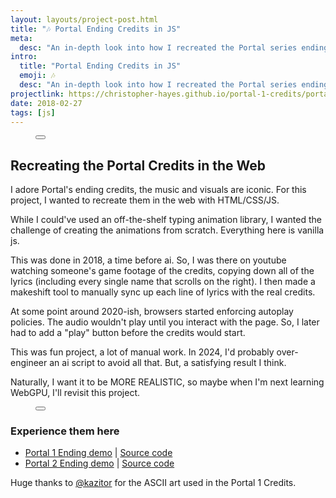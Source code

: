 ```yaml
---
layout: layouts/project-post.html
title: "🎶 Portal Ending Credits in JS"
meta:
  desc: "An in-depth look into how I recreated the Portal series ending credits with web technologies."
intro:
  title: "Portal Ending Credits in JS"
  emoji: 🎶
  desc: "An in-depth look into how I recreated the Portal series ending credits with web technologies."
projectlink: https://christopher-hayes.github.io/portal-1-credits/portal-1-ending.html
date: 2018-02-27
tags: [js]
---
```


<figure
  x-data="{
    imageSrc: '/images/projects/portal-credits/portal-1-screenshot.png',
    imageAlt: 'Screenshot of the Portal 1 ending credits',
    showImageOverlay: function (imageElem) {
      this.$dispatch('show-image-overlay', imageElem.src);
    },
    }">
  <button
    @click="showImageOverlay($event.target)"
    class="group h-52 md:h-96 w-full"
    >
    <img
      :src="imageSrc"
      :alt="imageAlt"
      width="100%"
      class="w-full h-full object-cover object-center rounded-2xl md:rounded-xl m-0 transition-opacity"
      loading="eager">
    <figcaption
      class="opacity-0 group-hover:opacity-100 group-focus:opacity-100 transition-opacity text-white font-bold text-xs text-right -mt-10 mb-12 mr-8"
      x-text="imageAlt"
    ></figcaption>
  </button>
</figure>

## Recreating the Portal Credits in the Web

I adore Portal's ending credits, the music and visuals are iconic. For this project, I wanted to recreate them in the web with HTML/CSS/JS.

While I could've used an off-the-shelf typing animation library, I wanted the challenge of creating the animations from scratch. Everything here is vanilla js.

This was done in 2018, a time before ai. So, I was there on youtube watching someone's game footage of the credits, copying down all of the lyrics (including every single name that scrolls on the right). I then made a makeshift tool to manually sync up each line of lyrics with the real credits.

At some point around 2020-ish, browsers started enforcing autoplay policies. The audio wouldn't play until you interact with the page. So, I later had to add a "play" button before the credits would start.

This was fun project, a lot of manual work. In 2024, I'd probably over-engineer an ai script to avoid all that. But, a satisfying result I think.

Naturally, I want it to be MORE REALISTIC, so maybe when I'm next learning WebGPU, I'll revisit this project.

<figure
  x-data="{
    imageSrc: '/images/projects/portal-credits/portal-2-screenshot.png',
    imageAlt: 'Screenshot of the Portal 2 ending credits',
    showImageOverlay: function (imageElem) {
      this.$dispatch('show-image-overlay', imageElem.src);
    },
    }">
  <button
    @click="showImageOverlay($event.target)"
    class="group h-52 md:h-96 w-full"
    >
    <img
      :src="imageSrc"
      :alt="imageAlt"
      width="100%"
      class="w-full h-full object-cover object-center rounded-2xl md:rounded-xl m-0 transition-opacity"
      loading="lazy">
    <figcaption
      class="opacity-0 group-hover:opacity-100 group-focus:opacity-100 transition-opacity text-white font-bold text-xs text-right -mt-10 mb-12 mr-8"
      x-text="imageAlt"
    ></figcaption>
  </button>
</figure>

### Experience them here

- [Portal 1 Ending demo](https://christopher-hayes.github.io/portal-1-credits/portal-1-ending.html) | [Source code](https://github.com/Christopher-Hayes/portal-1-credits/)
- [Portal 2 Ending demo](https://christopher-hayes.github.io/portal-2-credits/portal-2-ending.html) | [Source code](https://github.com/Christopher-Hayes/portal-2-credits/)

Huge thanks to [@kazitor](https://blog.kazitor.com/) for the ASCII art used in the Portal 1 Credits.
